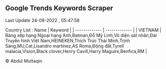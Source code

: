 

## Google Trends Keywords Scraper 
 
Last Update 24-08-2022 , 05:47:58

Country List :
 Name  | Keyword |
| ------------- | ------------- |
| VIETNAM | Bảng xếp hạng Ngoại hạng Anh,Batman,Đỗ Mỹ Linh,Vô diện sát nhân,Đài Truyền hình Việt Nam,HEINEKEN,Thích Trúc Thái Minh,Trịnh Sảng,MU,Cat,Lisandro martínez,AS Roma,Động đất,Tyrell malacia,Vision,Black clover,Henry Cavill,Harry Maguire,Benfica,RM |



© Abdul Muttaqin 
